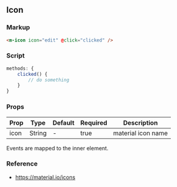 ## Icon

### Markup

```html
<m-icon icon="edit" @click="clicked" />
```

### Script 

```javascript
methods: {
    clicked() {
        // do something
    }
}
```

### Props

| Prop | Type | Default | Required | Description |
|------|------|---------|----------|-------------|
| icon | String | - | true | material icon name |

Events are mapped to the inner element.

### Reference

- https://material.io/icons